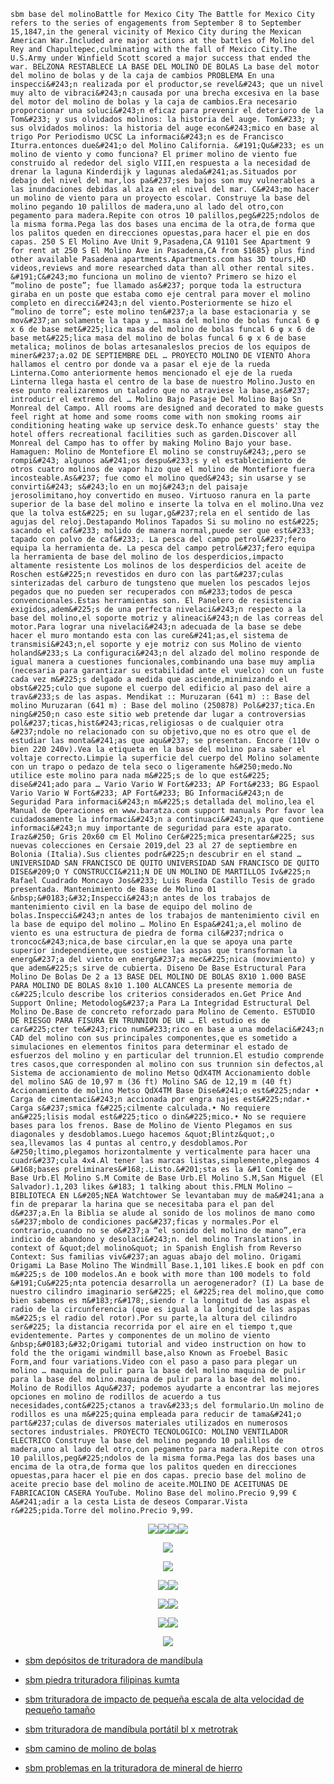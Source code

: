 
```
sbm base del molinoBattle for Mexico City The Battle for Mexico City refers to the series of engagements from September 8 to September 15,1847,in the general vicinity of Mexico City during the Mexican American War.Included are major actions at the battles of Molino del Rey and Chapultepec,culminating with the fall of Mexico City.The U.S.Army under Winfield Scott scored a major success that ended the war. BELZONA RESTABLECE LA BASE DEL MOLINO DE BOLAS La base del motor del molino de bolas y de la caja de cambios PROBLEMA En una inspecci&#243;n realizada por el productor,se revel&#243; que un nivel muy alto de vibraci&#243;n causada por una brecha excesiva en la base del motor del molino de bolas y la caja de cambios.Era necesario proporcionar una soluci&#243;n eficaz para prevenir el deterioro de la Tom&#233; y sus olvidados molinos: la historia del auge. Tom&#233; y sus olvidados molinos: la historia del auge econ&#243;mico en base al trigo Por Periodismo UCSC La informaci&#243;n es de Francisco Iturra.entonces due&#241;o del Molino California. &#191;Qu&#233; es un molino de viento y como funciona? El primer molino de viento fue construido al rededor del siglo VIII,en respuesta a la necesidad de drenar la laguna Kinderdijk y lagunas aleda&#241;as.Situados por debajo del nivel del mar,los pa&#237;ses bajos son muy vulnerables a las inundaciones debidas al alza en el nivel del mar. C&#243;mo hacer un molino de viento para un proyecto escolar. Construye la base del molino pegando 10 palillos de madera,uno al lado del otro,con pegamento para madera.Repite con otros 10 palillos,peg&#225;ndolos de la misma forma.Pega las dos bases una encima de la otra,de forma que los palitos queden en direcciones opuestas,para hacer el pie en dos capas. 250 S El Molino Ave Unit 9,Pasadena,CA 91101 See Apartment 9 for rent at 250 S El Molino Ave in Pasadena,CA from $1685} plus find other available Pasadena apartments.Apartments.com has 3D tours,HD videos,reviews and more researched data than all other rental sites. &#191;C&#243;mo funciona un molino de viento? Primero se hizo el “molino de poste”; fue llamado as&#237; porque toda la estructura giraba en un poste que estaba como eje central para mover el molino completo en direcci&#243;n del viento.Posteriormente se hizo el “molino de torre”; este molino ten&#237;a la base estacionaria y se mov&#237;an solamente la tapa y … masa del molino de bolas funcal 6 φ x 6 de base met&#225;lica masa del molino de bolas funcal 6 φ x 6 de base met&#225;lica masa del molino de bolas funcal 6 φ x 6 de base metalica; molinos de bolas artesanaleslos precios de los equipos de miner&#237;a.02 DE SEPTIEMBRE DEL … PROYECTO MOLINO DE VIENTO Ahora hallamos el centro por donde va a pasar el eje de la rueda Linterna.Como anteriormente hemos mencionado el eje de la rueda Linterna llega hasta el centro de la base de nuestro Molino.Justo en ese punto realizaremos un taladro que no atraviese la base,as&#237; introducir el extremo del … Molino Bajo Pasaje Del Molino Bajo Sn Monreal del Campo. All rooms are designed and decorated to make guests feel right at home and some rooms come with non smoking rooms air conditioning heating wake up service desk.To enhance guests' stay the hotel offers recreational facilities such as garden.Discover all Monreal del Campo has to offer by making Molino Bajo your base. Hamaguen: Molino de Montefiore El molino se construy&#243;,pero se rompi&#243; algunos a&#241;os despu&#233;s y el establecimiento de otros cuatro molinos de vapor hizo que el molino de Montefiore fuera incosteable.As&#237; fue como el molino qued&#243; sin usarse y se convirti&#243; s&#243;lo en un moj&#243;n del paisaje jerosolimitano,hoy convertido en museo. Virtuoso ranura en la parte superior de la base del molino e inserte la tolva en el molino.Una vez que la tolva est&#225; en su lugar,g&#237;rela en el sentido de las agujas del reloj.Destapando Molinos Tapados Si su molino no est&#225; sacando el caf&#233; molido de manera normal,puede ser que est&#233; tapado con polvo de caf&#233;. La pesca del campo petrol&#237;fero equipa la herramienta de. La pesca del campo petrol&#237;fero equipa la herramienta de base del molino de los desperdicios,impacto altamente resistente Los molinos de los desperdicios del aceite de Roschen est&#225;n revestidos en duro con las part&#237;culas sinterizadas del carburo de tungsteno que muelen los pescados lejos pegados que no pueden ser recuperados con m&#233;todos de pesca convencionales.Estas herramientas son. El Panelero de resistencia exigidos,adem&#225;s de una perfecta nivelaci&#243;n respecto a la base del molino,el soporte motriz y alineaci&#243;n de las correas del motor.Para lograr una nivelaci&#243;n adecuada de la base se debe hacer el muro montando esta con las cure&#241;as,el sistema de transmisi&#243;n,el soporte y eje motriz con sus Molino de viento holand&#233;s La configuraci&#243;n del alzado del molino responde de igual manera a cuestiones funcionales,combinando una base muy amplia (necesaria para garantizar su estabilidad ante el vuelco) con un fuste cada vez m&#225;s delgado a medida que asciende,minimizando el obst&#225;culo que supone el cuerpo del edificio al paso del aire a trav&#233;s de las aspas. Mendikat :: Muruzaran (641 m) :: Base del molino Muruzaran (641 m) : Base del molino (250878) Pol&#237;tica.En ning&#250;n caso este sitio web pretende dar lugar a controversias pol&#237;ticas,hist&#243;ricas,religiosas o de cualquier otra &#237;ndole no relacionado con su objetivo,que no es otro que el de estudiar las monta&#241;as que aqu&#237; se presentan. Encore (110v o bien 220 240v).Vea la etiqueta en la base del molino para saber el voltaje correcto.Limpie la superficie del cuerpo del Molino solamente con un trapo o pedazo de tela seco o ligeramente h&#250;medo.No utilice este molino para nada m&#225;s de lo que est&#225; dise&#241;ado para … Vario Vario W Fort&#233; AP Fort&#233; BG Espaol Vario Vario W Fort&#233; AP Fort&#233; BG Informaci&#243;n de Seguridad Para informaci&#243;n m&#225;s detallada del molino,lea el Manual de Operaciones en www.baratza.com support manuals Por favor lea cuidadosamente la informaci&#243;n a continuaci&#243;n,ya que contiene informaci&#243;n muy importante de seguridad para este aparato. Iraz&#250; Gris 20x60 cm El Molino Cer&#225;mica presentar&#225; sus nuevas colecciones en Cersaie 2019,del 23 al 27 de septiembre en Bolonia (Italia).Sus clientes podr&#225;n descubrir en el stand … UNIVERSIDAD SAN FRANCISCO DE QUITO UNIVERSIDAD SAN FRANCISCO DE QUITO DISE&#209;O Y CONSTRUCCI&#211;N DE UN MOLINO DE MARTILLOS Iv&#225;n Rafael Cuadrado Moncayo Jos&#233; Luis Rueda Castillo Tesis de grado presentada. Mantenimiento de Base de Molino 01 &nbsp;&#0183;&#32;Inspecci&#243;n antes de los trabajos de mantenimiento civil en la base de equipo del molino de bolas.Inspecci&#243;n antes de los trabajos de mantenimiento civil en la base de equipo del molino … Molino En Espa&#241;a,el molino de viento es una estructura de piedra de forma cil&#237;ndrica o troncoc&#243;nica,de base circular,en la que se apoya una parte superior independiente,que sostiene las aspas que transforman la energ&#237;a del viento en energ&#237;a mec&#225;nica (movimiento) y que adem&#225;s sirve de cubierta. Diseno De Base Estructural Para Molino De Bolas De 2 a 13 BASE DEL MOLINO DE BOLAS 8X10 1.000 BASE PARA MOLINO DE BOLAS 8x10 1.100 ALCANCES La presente memoria de c&#225;lculo describe los criterios considerados en.Get Price And Support Online; Metodolog&#237;a Para La Integridad Estructural Del Molino De.Base de concreto reforzado para Molino de Cemento. ESTUDIO DE RIESGO PARA FISURA EN TRUNNION DE UN … El estudio es de car&#225;cter te&#243;rico num&#233;rico en base a una modelaci&#243;n CAD del molino con sus principales componentes,que es sometido a simulaciones en elementos finitos para determinar el estado de esfuerzos del molino y en particular del trunnion.El estudio comprende tres casos,que corresponden al molino con sus trunnion sin defectos,al Sistema de accionamiento de molino Metso QdX4TM Accionamiento doble del molino SAG de 10,97 m (36 ft) Molino SAG de 12,19 m (40 ft) Accionamiento de molino Metso QdX4TM Base Dise&#241;o est&#225;ndar • Carga de cimentaci&#243;n accionada por engra najes est&#225;ndar.• Carga s&#237;smica f&#225;cilmente calculada.• No requiere an&#225;lisis modal est&#225;tico o din&#225;mico.• No se requiere bases para los frenos. Base de Molino de Viento Plegamos en sus diagonales y desdoblamos.Luego hacemos &quot;Blintz&quot;,o sea,llevamos las 4 puntas al centro,y desdoblamos.Por &#250;ltimo,plegamos horizontalmente y verticalmente para hacer una cuadr&#237;cula 4x4.Al tener las marcas listas,simplemente,plegamos 4 &#168;bases preliminares&#168;.Listo.&#201;sta es la &#1 Comite de Base Urb.El Molino S.M Comite de Base Urb.El Molino S.M,San Miguel (El Salvador).1,203 likes &#183; 1 talking about this.FMLN Molino — BIBLIOTECA EN L&#205;NEA Watchtower Se levantaban muy de ma&#241;ana a fin de preparar la harina que se necesitaba para el pan del d&#237;a.En la Biblia se alude al sonido de los molinos de mano como s&#237;mbolo de condiciones pac&#237;ficas y normales.Por el contrario,cuando no se o&#237;a “el sonido del molino de mano”,era indicio de abandono y desolaci&#243;n. del molino Translations in context of &quot;del molino&quot; in Spanish English from Reverso Context: Sus familias viv&#237;an aguas abajo del molino. Origami Origami La Base Molino The Windmill Base.1,101 likes.E book en pdf con m&#225;s de 100 modelos.An e book with more than 100 models to fold &#191;Cu&#225;nta potencia desarrolla un aerogenerador? (I) La base de nuestro cilindro imaginario ser&#225; el &#225;rea del molino,que como bien sabemos es π&#183;r&#178;,siendo r la longitud de las aspas el radio de la circunferencia (que es igual a la longitud de las aspas m&#225;s el radio del rotor).Por su parte,la altura del cilindro ser&#225; la distancia recorrida por el aire en el tiempo t,que evidentemente. Partes y componentes de un molino de viento &nbsp;&#0183;&#32;Origami tutorial and video instruction on how to fold the the origami windmill base,also Known as Froebel Basic Form,and four variations.Video con el paso a paso para plegar un molino … maquina de pulir para la base del molino maquina de pulir para la base del molino.maquina de pulir para la base del molino. Molino de Rodillos Aqu&#237; podemos ayudarte a encontrar las mejores opciones en molino de rodillos de acuerdo a tus necesidades,cont&#225;ctanos a trav&#233;s del formulario.Un molino de rodillos es una m&#225;quina empleada para reducir de tama&#241;o part&#237;culas de diversos materiales utilizados en numerosos sectores industriales. PROYECTO TECNOLOGICO: MOLINO VENTILADOR ELECTRICO Construye la base del molino pegando 10 palillos de madera,uno al lado del otro,con pegamento para madera.Repite con otros 10 palillos,peg&#225;ndolos de la misma forma.Pega las dos bases una encima de la otra,de forma que los palitos queden en direcciones opuestas,para hacer el pie en dos capas. precio base del molino de aceite precio base del molino de aceite.MOLINO DE ACEITUNAS DE FABRICACION CASERA YouTube. Molino Base del molino.Precio 9,99 € A&#241;adir a la cesta Lista de deseos Comparar.Vista r&#225;pida.Torre del molino.Precio 9,99. 
```

<div align="center">

<a href="https://es-mill.shibang-china.com/github&k=sbm+base+del+molino"><img src="https://static.shibang-china.com/es/mill/index.jpg"></a><a href="https://es-mill.shibang-china.com/materials.htmlgithub&k=sbm+base+del+molino"><img src="https://static.shibang-china.com/es/mill/materials.jpg"></a><a href="https://es-mill.shibang-china.com/about.htmlgithub&k=sbm+base+del+molino"><img src="https://static.shibang-china.com/es/mill/about.jpg"></a><a href="https://es-mill.shibang-china.com/contact.htmlgithub&k=sbm+base+del+molino"><img src="https://static.shibang-china.com/es/mill/contact.jpg"></a>

<a href="https://es-mill.shibang-china.com/github&k=sbm+base+del+molino"><img src="https://static.shibang-china.com/es/mill/banner.jpg"></a>

<a href="https://swt.shibang-china.com/github&k=sbm+base+del+molino"><img src="https://static.shibang-china.com/es/mill/chat.jpg"></a>

<a href="https://es-mill.shibang-china.com/products/vertical-roller-mill.htmlgithub&k=sbm+base+del+molino"><img src="https://static.shibang-china.com/es/mill/vertical.jpg"></a><a href="https://es-mill.shibang-china.com/products/raymond-mill.htmlgithub&k=sbm+base+del+molino"><img src="https://static.shibang-china.com/es/mill/raymond.jpg"></a>

<a href="https://es-mill.shibang-china.com/products/ultrafine-grinding-mill.htmlgithub&k=sbm+base+del+molino"><img src="https://static.shibang-china.com/es/mill/ultrafine.jpg"></a><a href="https://es-mill.shibang-china.com/products/trapezium-grinding-mill.htmlgithub&k=sbm+base+del+molino"><img src="https://static.shibang-china.com/es/mill/trapezium.jpg"></a>

<a href="https://es-mill.shibang-china.com/products/ball-mill.htmlgithub&k=sbm+base+del+molino"><img src="https://static.shibang-china.com/es/mill/ball.jpg"></a><a href="https://es-mill.shibang-china.com/products/hammer-mill.htmlgithub&k=sbm+base+del+molino"><img src="https://static.shibang-china.com/es/mill/hammer.jpg"></a>

<a href="https://swt.shibang-china.com/github&k=sbm+base+del+molino"><img src="https://static.shibang-china.com/es/mill/case.jpg"></a>

</div>


* [sbm depósitos de trituradora de mandíbula](sbm%20dep%C3%B3sitos%20de%20trituradora%20de%20mand%C3%ADbula.md)

* [sbm piedra trituradora filipinas kumta](sbm%20piedra%20trituradora%20filipinas%20kumta.md)

* [sbm trituradora de impacto de pequeña escala de alta velocidad de pequeño tamaño](sbm%20trituradora%20de%20impacto%20de%20peque%C3%B1a%20escala%20de%20alta%20velocidad%20de%20peque%C3%B1o%20tama%C3%B1o.md)

* [sbm trituradora de mandíbula portátil bl x metrotrak](sbm%20trituradora%20de%20mand%C3%ADbula%20port%C3%A1til%20bl%20x%20metrotrak.md)

* [sbm camino de molino de bolas](sbm%20camino%20de%20molino%20de%20bolas.md)

* [sbm problemas en la trituradora de mineral de hierro](sbm%20problemas%20en%20la%20trituradora%20de%20mineral%20de%20hierro.md)